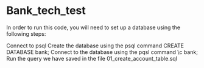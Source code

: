 # Bank_tech_test

In order to run this code, you will need to set up a database using the following steps:

Connect to psql
Create the database using the psql command CREATE DATABASE bank;
Connect to the database using the pqsl command \c bank;
Run the query we have saved in the file 01_create_account_table.sql

